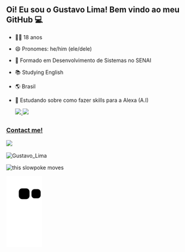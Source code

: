 ## Oi! Eu sou o Gustavo Lima! Bem vindo ao meu GitHub 💻



- ✌🏼 18 anos
- 😄 Pronomes: he/him (ele/dele)                                          
- 🌱 Formado em Desenvolvimento de Sistemas no SENAI
- 📚 Studying English
- 🌎 Brasil
- 🤖 Estudando sobre como fazer skills para a Alexa (A.I)
   
  <a href="https://github.com/tavinlima">
  <img height="180em" src="https://github-readme-stats-eight-theta.vercel.app/api?username=tavinlima&show_icons=true&theme=radical&include_all_commits=true&count_private=true"/>
  <img height="180em" src="https://github-readme-stats-eight-theta.vercel.app/api/top-langs/?username=tavinlima&layout=compact&langs_count=8&theme=radical"/>
  
##
  
### Contact me!
  <a href="https://www.linkedin.com/in/gustavo-lima-217b01214/" target="_blank"><img src="https://img.shields.io/badge/-LinkedIn-%230077B5?style=for-the-badge&logo=linkedin&logoColor=white" target="_blank"></a> 
  
  <p>
<img src="https://komarev.com/ghpvc/?username=tavinlima&label=Profile%20views&color=blue&style=flat" alt="Gustavo_Lima"/>
</p>
   
  <img align = "center" src="https://media.giphy.com/media/1qiywDYLLAk3jpDBaE/giphy.gif" alt="this slowpoke moves"  width="550" alt="spiderman-gif"/> 
  
![Snake animation](https://github.com/tavinlima/tavinlima/blob/output/github-contribution-grid-snake.svg)
